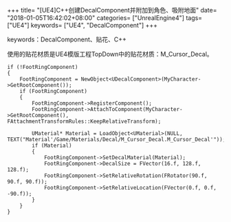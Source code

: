 +++
title= "[UE4]C++创建DecalComponent并附加到角色、吸附地面"
date= "2018-01-05T16:42:02+08:00"
categories= ["UnrealEngine4"]
tags= ["UE4"]
keywords= ["UE4", "DecalComponent"]
+++

keywords：DecalComponent、贴花、C++

使用的贴花材质是UE4模版工程TopDown中的贴花材质：M_Cursor_Decal。

    if (!FootRingComponent)
	{
		FootRingComponent = NewObject<UDecalComponent>(MyCharacter->GetRootComponent());
		if (FootRingComponent)
		{
			FootRingComponent->RegisterComponent();
			FootRingComponent->AttachToComponent(MyCharacter->GetRootComponent(), FAttachmentTransformRules::KeepRelativeTransform);

			UMaterial* Material = LoadObject<UMaterial>(NULL, TEXT("Material'/Game/Materials/Decal/M_Cursor_Decal.M_Cursor_Decal'"));
			if (Material)
			{
				FootRingComponent->SetDecalMaterial(Material);
				FootRingComponent->DecalSize = FVector(16.f, 128.f, 128.f);
				FootRingComponent->SetRelativeRotation(FRotator(90.f, 90.f, 90.f));
				FootRingComponent->SetRelativeLocation(FVector(0.f, 0.f, -90.f));
			}
		}
	}